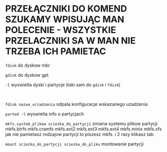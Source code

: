 # PRZEŁĄCZNIKI DO KOMEND SZUKAMY WPISUJĄC MAN POLECENIE - WSZYSTKIE PRZELACZNIKI SA W MAN NIE TRZEBA ICH PAMIETAC

`fdisk` do dyskow mbr

`gdisk` do dyskow gpt

`-l` wyswietla dyski i partycje (taki sam do `gdisk` i `fdisk`)

<br>

`fdisk nazwa_urzadzenia` odpala konfiguracje wskazanego uzadzenia

`parted -l` wyswietla info o partycjach

`mkfs.system_plikow sciezka_do_partycji` zmiana systemu plikow partycji
<br>
mkfs.btrfs   mkfs.cramfs  mkfs.ext2	mkfs.ext3	mkfs.ext4	mkfs.minix   mkfs.xfs 
<br>
jak nie pamietasz rodzajow partycji to piszesz mkfs. i 2 razy klikasz tab

`mount sciezka_do_partycji sciezka_do_pliku` montowanie partycji
